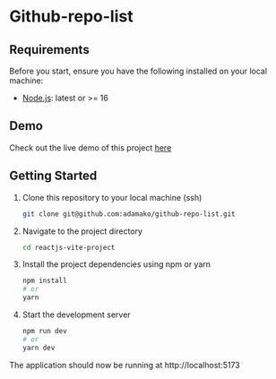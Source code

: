 # Github-repo-list

## Requirements

Before you start, ensure you have the following installed on your local machine:

- [Node.js](https://nodejs.org/): latest or >= 16

## Demo

Check out the live demo of this project [here](https://github-repo-list-sage.vercel.app/)

## Getting Started

1. Clone this repository to your local machine (ssh)

   ```bash
   git clone git@github.com:adamako/github-repo-list.git

2. Navigate to the project directory
   ```bash
   cd reactjs-vite-project
   
3. Install the project dependencies using npm or yarn
   ```bash
   npm install
   # or
   yarn
4. Start the development server
   ```bash
   npm run dev
   # or
   yarn dev

The application should now be running at http://localhost:5173
